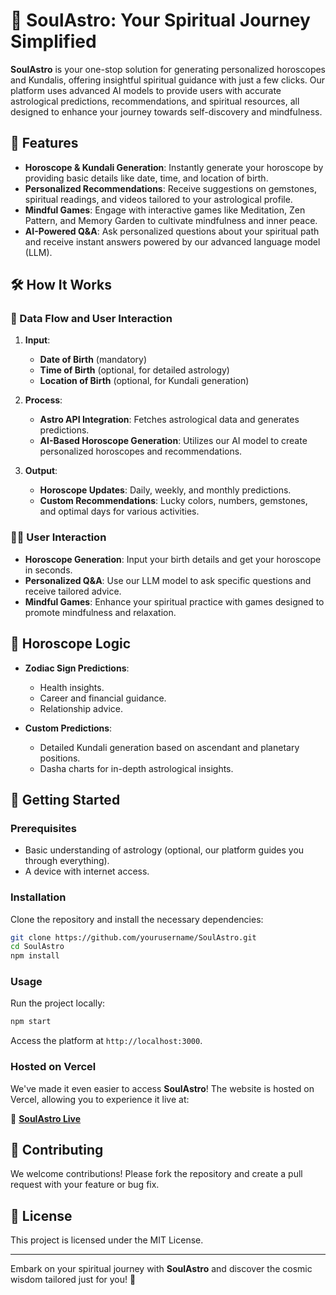 
# 🌌 SoulAstro: Your Spiritual Journey Simplified

**SoulAstro** is your one-stop solution for generating personalized horoscopes and Kundalis, offering insightful spiritual guidance with just a few clicks. Our platform uses advanced AI models to provide users with accurate astrological predictions, recommendations, and spiritual resources, all designed to enhance your journey towards self-discovery and mindfulness.

## 🌟 Features

- **Horoscope & Kundali Generation**: Instantly generate your horoscope by providing basic details like date, time, and location of birth.
- **Personalized Recommendations**: Receive suggestions on gemstones, spiritual readings, and videos tailored to your astrological profile.
- **Mindful Games**: Engage with interactive games like Meditation, Zen Pattern, and Memory Garden to cultivate mindfulness and inner peace.
- **AI-Powered Q&A**: Ask personalized questions about your spiritual path and receive instant answers powered by our advanced language model (LLM).

## 🛠️ How It Works

### 🔄 Data Flow and User Interaction

1. **Input**:
   - **Date of Birth** (mandatory)
   - **Time of Birth** (optional, for detailed astrology)
   - **Location of Birth** (optional, for Kundali generation)

2. **Process**:
   - **Astro API Integration**: Fetches astrological data and generates predictions.
   - **AI-Based Horoscope Generation**: Utilizes our AI model to create personalized horoscopes and recommendations.

3. **Output**:
   - **Horoscope Updates**: Daily, weekly, and monthly predictions.
   - **Custom Recommendations**: Lucky colors, numbers, gemstones, and optimal days for various activities.

### 🧘‍♀️ User Interaction

- **Horoscope Generation**: Input your birth details and get your horoscope in seconds.
- **Personalized Q&A**: Use our LLM model to ask specific questions and receive tailored advice.
- **Mindful Games**: Enhance your spiritual practice with games designed to promote mindfulness and relaxation.

## 🔮 Horoscope Logic

- **Zodiac Sign Predictions**:
  - Health insights.
  - Career and financial guidance.
  - Relationship advice.

- **Custom Predictions**:
  - Detailed Kundali generation based on ascendant and planetary positions.
  - Dasha charts for in-depth astrological insights.

## 🚀 Getting Started

### Prerequisites

- Basic understanding of astrology (optional, our platform guides you through everything).
- A device with internet access.

### Installation

Clone the repository and install the necessary dependencies:

```bash
git clone https://github.com/yourusername/SoulAstro.git
cd SoulAstro
npm install
```

### Usage

Run the project locally:

```bash
npm start
```

Access the platform at `http://localhost:3000`.

### Hosted on Vercel

We've made it even easier to access **SoulAstro**! The website is hosted on Vercel, allowing you to experience it live at:

🔗 **[SoulAstro Live](https://level-super-mind-hack-xpxa.vercel.app/)**

## 🤝 Contributing

We welcome contributions! Please fork the repository and create a pull request with your feature or bug fix.

## 📜 License

This project is licensed under the MIT License.

---

Embark on your spiritual journey with **SoulAstro** and discover the cosmic wisdom tailored just for you! 🌌
